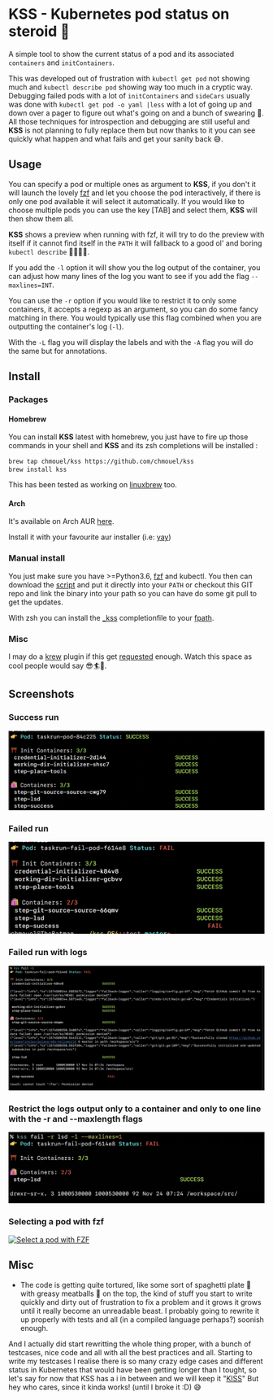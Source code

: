 # KSS - Kubernetes pod status on steroid 💉

A simple tool to show the current status of a pod and its associated `containers` and `initContainers`.

This was developed out of frustration with `kubectl get pod` not showing much and `kubectl describe pod` showing way too much in a cryptic way. Debugging failed pods with a lot of `initContainers` and `sideCars` usually was done with `kubectl get pod -o yaml |less` with a lot of going up and down over a pager to figure out what's going on and a bunch of swearing 🔞. All those techniques for introspection and debugging are still useful and **KSS** is not planning to fully replace them but now thanks to it you can see quickly what happen and what fails and get your sanity back 😅.

## Usage

You can specify a pod or multiple ones as argument to **KSS**, if you don't it will launch the lovely [fzf](https://github.com/junegunn/fzf) and let you choose the pod interactively, if there is only one pod available it will select it automatically. If you would like to choose multiple pods you can use the key [TAB]  and select them, **KSS** will then show them all.

**KSS** shows a preview when running with fzf, it will try to do the preview with itself if it cannot find itself in the `PATH` it will fallback to a good ol' and boring `kubectl describe` 👴🏼👵🏻.

If you add the `-l` option it will show you the log output of the container, you can adjust how many lines of the log you want to see if you add the flag `--maxlines=INT`.

You can use the `-r` option if you would like to restrict it to only some containers, it accepts a regexp as an argument, so you can do some fancy matching in there. You would typically use this flag combined when you are outputting the container's log (`-l`).

With the `-L` flag you will display the labels and with the `-A` flag you will do the same but for annotations.

## Install

### Packages

#### Homebrew

You can install **KSS** latest with homebrew, you just have to fire up those
commands in your shell and **KSS** and its zsh completions will be installed :

```shell
brew tap chmouel/kss https://github.com/chmouel/kss
brew install kss
```

This has been tested as working on [linuxbrew](https://docs.brew.sh/Homebrew-on-Linux) too.

#### Arch

It's available on Arch AUR [here](https://aur.archlinux.org/packages/kss).

Install it with your favourite aur installer (i.e: [yay](https://github.com/Jguer/yay))

### Manual install

You just make sure you have >=Python3.6, [fzf](https://github.com/junegunn/fzf) and kubectl. You then can download the [script](https://raw.githubusercontent.com/chmouel/kss/master/kss) and put it directly into your `PATH` or checkout this GIT repo and link the binary into your path so you can have do some git pull to get the updates.

With zsh you can install the [_kss](./_kss) completionfile  to your [fpath](https://unix.stackexchange.com/a/33898).

### Misc

I may do a [krew](https://github.com/kubernetes-sigs/krew) plugin if this get [requested](https://github.com/chmouel/kss/issues/1) enough. Watch this space as cool people would say 😎🏄🤙.

## Screenshots

### Success run

![Success run](.screenshots/success.png)

### Failed run

![Fail run](.screenshots/failure.png)

### Failed run with logs

![Fail run](.screenshots/logging.png)

### Restrict the logs output only to a container and only to one line with the -r and --maxlength flags

![Restrict to some pod](.screenshots/restrict.png)

### Selecting a pod with fzf

[![Select a pod with FZF](https://asciinema.org/a/xOCUspvH0z5R2y56jtN32Xk6G.png)](https://asciinema.org/a/xOCUspvH0z5R2y56jtN32Xk6G)


## Misc

* The code is getting quite tortured, like some sort of spaghetti plate 🍝 with greasy meatballs 🥩 on the top, the kind of stuff you start to write quickly and dirty out of frustration to fix a problem and it grows it grows until it really become an unreadable beast. I probably going to rewrite it up properly with tests and all (in a compiled language perhaps?) soonish enough.

And I actually did start rewritting the whole thing proper, with a bunch of testcases, nice code and all with all the best practices and all. Starting to write my testcases I realise there is so many crazy edge cases and different status in Kubernetes that would have been getting longer than I tought, so let's say for now that KSS has a i in between and we will keep it "[KISS](https://en.wikipedia.org/wiki/KISS_principle)"
But hey who cares, since it kinda works! (until I broke it :D) 😅
